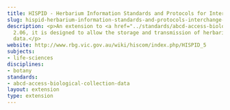 ```yaml
---
title: HISPID - Herbarium Information Standards and Protocols for Interchange of Data
slug: hispid-herbarium-information-standards-and-protocols-interchange-data
description: <p>An extension to <a href="../standards/abcd-access-biological-collection-data.html">ABCD</a>
  2.06, it is designed to allow the storage and transmission of herbarium plant specimen
  data.</p>
website: http://www.rbg.vic.gov.au/wiki/hiscom/index.php/HISPID_5
subjects:
- life-sciences
disciplines:
- botany
standards:
- abcd-access-biological-collection-data
layout: extension
type: extension
---
```


